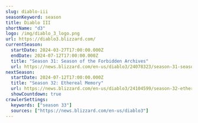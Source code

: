 ```yaml
---
slug: diablo-iii
seasonKeyword: season
title: Diablo III
shortName: "d3"
logo: /img/diablo_3_logo.png
url: https://diablo3.blizzard.com/
currentSeason:
  startDate: 2024-03-27T17:00:00.000Z
  endDate: 2024-07-12T17:00:00.000Z
  title: "Season 31: Season of the Forbidden Archives"
  url: https://news.blizzard.com/en-us/diablo3/24078323/season-31-season-of-the-forbidden-archives-now-live
nextSeason:
  startDate: 2024-07-12T17:00:00.000Z
  title: "Season 32: Ethereal Memory"
  url: https://news.blizzard.com/en-us/diablo3/24104599/season-32-ethereal-memory-preview
  showCountdown: true
crawlerSettings:
  keywords: ["season 33"]
  sources: ["https://news.blizzard.com/en-us/diablo3"]
---
```

